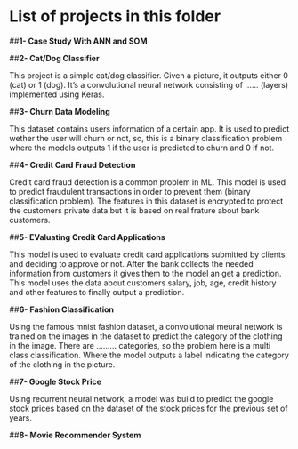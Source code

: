 # **List of projects in this folder**

##**1- Case Study With ANN and SOM**

##**2- Cat/Dog Classifier**

This project is a simple cat/dog classifier. Given a picture, it outputs either 0 (cat) or 1 (dog). It’s a convolutional neural network consisting of ...... (layers) implemented using Keras.

##**3- Churn Data Modeling**

This dataset contains users information of a certain app. It is used to predict wether the user will churn or not, so, this is a binary classification problem where the models outputs 1 if the user is predicted to churn and 0 if not.

##**4- Credit Card Fraud Detection**

Credit card fraud detection is a common problem in ML. This model is used to predict fraudulent transactions in order to prevent them (binary classification problem). The features in this dataset is encrypted to protect the customers private data but it is based on real frature about bank customers.

##**5- EValuating Credit Card Applications**

This model is used to evaluate credit card applications submitted by clients and deciding to approve or not. After the bank collects the needed information from customers it gives them to the model an get a prediction. This model uses the data about customers salary, job, age, credit history and other features to finally output a prediction.

##**6- Fashion Classification**

Using the famous mnist fashion dataset, a convolutional meural network is trained on the images in the dataset to predict the category of the clothing in the image. There are ......... categories, so the problem here is a multi class classification. Where the model outputs a label indicating the category of the clothing in the picture.

##**7- Google Stock Price**

Using recurrent neural network, a model was build to predict the google stock prices based on the dataset of the stock prices for the previous set of years.

##**8- Movie Recommender System**
